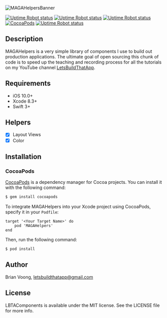 ![MAGAHelpersBanner](https://i.imgur.com/gy7iPJP.png)

[![Uptime Robot status](https://img.shields.io/badge/platform-iOS-blue.svg)]()
[![Uptime Robot status](https://img.shields.io/badge/pod_version-v1.0.4-green.svg)]()
[![Uptime Robot status](https://img.shields.io/uptimerobot/status/m778918918-3e92c097147760ee39d02d36.svg)]()
[![CocoaPods](https://img.shields.io/badge/LICENCE-MIT-lightgrey.svg)]()
[![Uptime Robot status](https://img.shields.io/badge/support-self.magurean%40gmail.com-red.svg)]()



## Description
MAGAHelpers is a very simple library of components I use to build out production applications.  The ultimate goal of open sourcing this chunk of code is to speed up the teaching and recording process for all the tutorials on my YouTube channel [LetsBuildThatApp](https://www.youtube.com/letsbuildthatapp).

## Requirements

- iOS 10.0+
- Xcode 8.3+
- Swift 3+

## Helpers

- [x] Layout Views
- [x] Color

## Installation

### CocoaPods

[CocoaPods](http://cocoapods.org) is a dependency manager for Cocoa projects. You can install it with the following command:

```bash
$ gem install cocoapods
```
To integrate MAGAHelpers into your Xcode project using CocoaPods, specify it in your `Podfile`:
```
target '<Your Target Name>' do
    pod 'MAGAHelpers'
end
```

Then, run the following command:

```bash
$ pod install
```

## Author

Brian Voong, letsbuildthatapp@gmail.com

## License

LBTAComponents is available under the MIT license. See the LICENSE file for more info.
